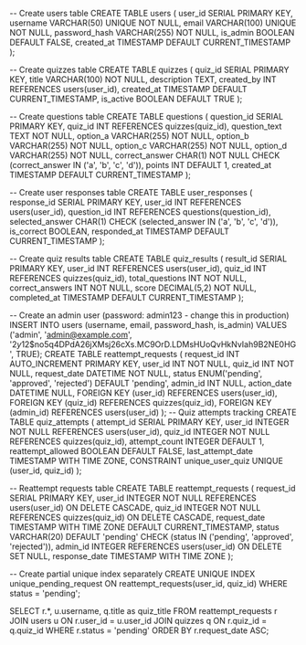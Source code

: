 -- Create users table
CREATE TABLE users (
    user_id SERIAL PRIMARY KEY,
    username VARCHAR(50) UNIQUE NOT NULL,
    email VARCHAR(100) UNIQUE NOT NULL,
    password_hash VARCHAR(255) NOT NULL,
    is_admin BOOLEAN DEFAULT FALSE,
    created_at TIMESTAMP DEFAULT CURRENT_TIMESTAMP
);

-- Create quizzes table
CREATE TABLE quizzes (
    quiz_id SERIAL PRIMARY KEY,
    title VARCHAR(100) NOT NULL,
    description TEXT,
    created_by INT REFERENCES users(user_id),
    created_at TIMESTAMP DEFAULT CURRENT_TIMESTAMP,
    is_active BOOLEAN DEFAULT TRUE
);

-- Create questions table
CREATE TABLE questions (
    question_id SERIAL PRIMARY KEY,
    quiz_id INT REFERENCES quizzes(quiz_id),
    question_text TEXT NOT NULL,
    option_a VARCHAR(255) NOT NULL,
    option_b VARCHAR(255) NOT NULL,
    option_c VARCHAR(255) NOT NULL,
    option_d VARCHAR(255) NOT NULL,
    correct_answer CHAR(1) NOT NULL CHECK (correct_answer IN ('a', 'b', 'c', 'd')),
    points INT DEFAULT 1,
    created_at TIMESTAMP DEFAULT CURRENT_TIMESTAMP
);

-- Create user responses table
CREATE TABLE user_responses (
    response_id SERIAL PRIMARY KEY,
    user_id INT REFERENCES users(user_id),
    question_id INT REFERENCES questions(question_id),
    selected_answer CHAR(1) CHECK (selected_answer IN ('a', 'b', 'c', 'd')),
    is_correct BOOLEAN,
    responded_at TIMESTAMP DEFAULT CURRENT_TIMESTAMP
);

-- Create quiz results table
CREATE TABLE quiz_results (
    result_id SERIAL PRIMARY KEY,
    user_id INT REFERENCES users(user_id),
    quiz_id INT REFERENCES quizzes(quiz_id),
    total_questions INT NOT NULL,
    correct_answers INT NOT NULL,
    score DECIMAL(5,2) NOT NULL,
    completed_at TIMESTAMP DEFAULT CURRENT_TIMESTAMP
);

-- Create an admin user (password: admin123 - change this in production)
INSERT INTO users (username, email, password_hash, is_admin)
VALUES ('admin', 'admin@example.com', '$2y$12$no5q4DPdA26jXMsj26cXs.MC9OrD.LDMsHUoQvHkNvIah9B2NE0HG', TRUE);
CREATE TABLE reattempt_requests (
    request_id INT AUTO_INCREMENT PRIMARY KEY,
    user_id INT NOT NULL,
    quiz_id INT NOT NULL,
    request_date DATETIME NOT NULL,
    status ENUM('pending', 'approved', 'rejected') DEFAULT 'pending',
    admin_id INT NULL,
    action_date DATETIME NULL,
    FOREIGN KEY (user_id) REFERENCES users(user_id),
    FOREIGN KEY (quiz_id) REFERENCES quizzes(quiz_id),
    FOREIGN KEY (admin_id) REFERENCES users(user_id)
);
-- Quiz attempts tracking
CREATE TABLE quiz_attempts (
    attempt_id SERIAL PRIMARY KEY,
    user_id INTEGER NOT NULL REFERENCES users(user_id),
    quiz_id INTEGER NOT NULL REFERENCES quizzes(quiz_id),
    attempt_count INTEGER DEFAULT 1,
    reattempt_allowed BOOLEAN DEFAULT FALSE,
    last_attempt_date TIMESTAMP WITH TIME ZONE,
    CONSTRAINT unique_user_quiz UNIQUE (user_id, quiz_id)
);

-- Reattempt requests table
CREATE TABLE reattempt_requests (
    request_id SERIAL PRIMARY KEY,
    user_id INTEGER NOT NULL REFERENCES users(user_id) ON DELETE CASCADE,
    quiz_id INTEGER NOT NULL REFERENCES quizzes(quiz_id) ON DELETE CASCADE,
    request_date TIMESTAMP WITH TIME ZONE DEFAULT CURRENT_TIMESTAMP,
    status VARCHAR(20) DEFAULT 'pending' CHECK (status IN ('pending', 'approved', 'rejected')),
    admin_id INTEGER REFERENCES users(user_id) ON DELETE SET NULL,
    response_date TIMESTAMP WITH TIME ZONE
);

-- Create partial unique index separately
CREATE UNIQUE INDEX unique_pending_request ON reattempt_requests(user_id, quiz_id) 
WHERE status = 'pending';

SELECT r.*, u.username, q.title as quiz_title
FROM reattempt_requests r
JOIN users u ON r.user_id = u.user_id
JOIN quizzes q ON r.quiz_id = q.quiz_id
WHERE r.status = 'pending'
ORDER BY r.request_date ASC;

